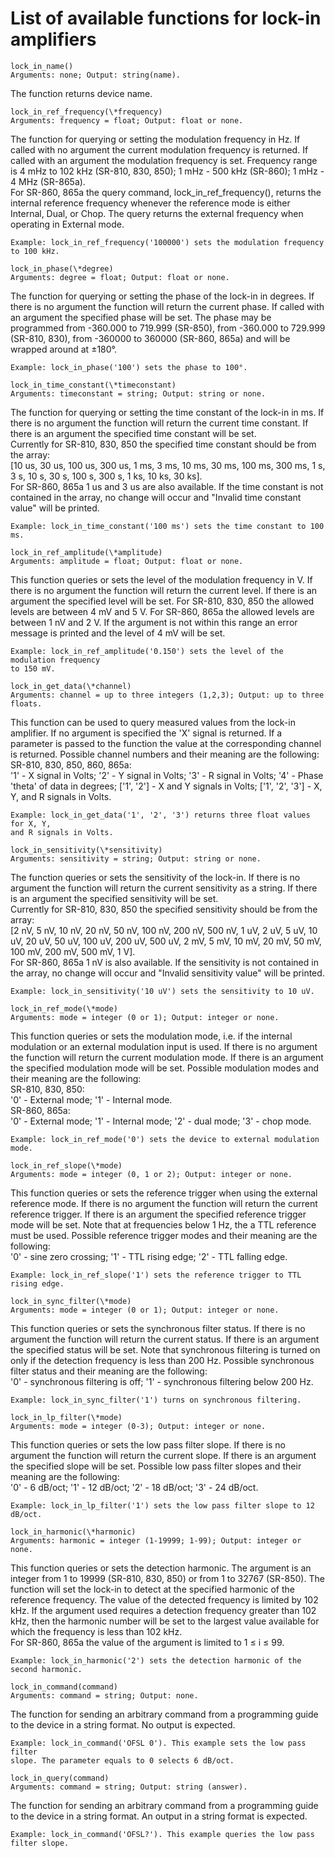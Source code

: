 # List of available functions for lock-in amplifiers
```python3
lock_in_name()
Arguments: none; Output: string(name).
```
The function returns device name.
```python3
lock_in_ref_frequency(\*frequency)
Arguments: frequency = float; Output: float or none.
```
The function for querying or setting the modulation frequency in Hz. If called with no argument the current modulation frequency is returned. If called with an argument the modulation frequency is set. Frequency range is 4 mHz to 102 kHz (SR-810, 830, 850); 1 mHz - 500 kHz (SR-860); 1 mHz - 4 MHz (SR-865a).<br/>
For SR-860, 865a the query command, lock_in_ref_frequency(), returns the internal reference frequency whenever the reference mode is either Internal, Dual, or Chop. The query returns the external frequency when operating in External mode.<br/>
```python3
Example: lock_in_ref_frequency('100000') sets the modulation frequency to 100 kHz.
```
```python3
lock_in_phase(\*degree)
Arguments: degree = float; Output: float or none.
```
The function for querying or setting the phase of the lock-in in degrees. If there is no argument the function will return the current phase. If called with an argument the specified phase will be set. The phase may be programmed from -360.000 to 719.999 (SR-850), from -360.000 to 729.999 (SR-810, 830), from -360000 to 360000 (SR-860, 865a) and will be wrapped around at ±180°.<br/>
```python3
Example: lock_in_phase('100') sets the phase to 100°.
```
```python3
lock_in_time_constant(\*timeconstant)
Arguments: timeconstant = string; Output: string or none.
```
The function for querying or setting the time constant of the lock-in in ms. If there is no argument the function will return the current time constant. If there is an argument the specified time constant will be set.<br/>
Currently for SR-810, 830, 850 the specified time constant should be from the array:<br/>
[10 us, 30 us, 100 us, 300 us, 1 ms, 3 ms, 10 ms, 30 ms, 100 ms, 300 ms, 1 s, 3 s, 10 s, 30 s, 100 s, 300 s, 1 ks, 10 ks, 30 ks].<br/>
For SR-860, 865a 1 us and 3 us are also available. If the time constant is not contained in the array, no change will occur and "Invalid time constant value" will be printed.<br/>
```python3
Example: lock_in_time_constant('100 ms') sets the time constant to 100 ms.
```
```python3
lock_in_ref_amplitude(\*amplitude)
Arguments: amplitude = float; Output: float or none.
```
This function queries or sets the level of the modulation frequency in V. If there is no argument the function will return the current level. If there is an argument the specified level will be set. For SR-810, 830, 850 the allowed levels are between 4 mV and 5 V. For SR-860, 865a the allowed levels are between 1 nV and 2 V. If the argument is not within this range an error message is printed and the level of 4 mV will be set. <br/>
```python3
Example: lock_in_ref_amplitude('0.150') sets the level of the modulation frequency
to 150 mV.
```
```python3
lock_in_get_data(\*channel)
Arguments: channel = up to three integers (1,2,3); Output: up to three floats.
```
This function can be used to query measured values from the lock-in amplifier.
If no argument is specified the 'X' signal is returned. If a parameter is passed to the function the value at the corresponding channel is returned. Possible channel numbers and their meaning are the following:<br/>
SR-810, 830, 850, 860, 865a:<br/>
'1' - X signal in Volts; '2' - Y signal in Volts; '3' - R signal in Volts; '4' - Phase 'theta' of data in degrees; ['1', '2'] - X and Y signals in Volts; ['1', '2', '3'] - X, Y, and R signals in Volts.<br/>
```python3
Example: lock_in_get_data('1', '2', '3') returns three float values for X, Y,
and R signals in Volts.
```
```python3
lock_in_sensitivity(\*sensitivity)
Arguments: sensitivity = string; Output: string or none.
```
The function queries or sets the sensitivity of the lock-in. If there is no argument the function will return the current sensitivity as a string. If there is an argument the specified sensitivity will be set.<br/>
Currently for SR-810, 830, 850 the specified sensitivity should be from the array:<br/>
[2 nV, 5 nV, 10 nV, 20 nV, 50 nV, 100 nV, 200 nV, 500 nV, 1 uV, 2 uV, 5 uV, 10 uV, 20 uV, 50 uV, 100 uV, 200 uV, 500 uV, 2 mV, 5 mV, 10 mV, 20 mV, 50 mV, 100 mV, 200 mV, 500 mV, 1 V].<br/>
For SR-860, 865a 1 nV is also available. If the sensitivity is not contained in the array, no change will occur and "Invalid sensitivity value" will be printed.<br/>
```python3
Example: lock_in_sensitivity('10 uV') sets the sensitivity to 10 uV.
```
```python3
lock_in_ref_mode(\*mode)
Arguments: mode = integer (0 or 1); Output: integer or none.
```
This function queries or sets the modulation mode, i.e. if the internal modulation or an external modulation input is used. If there is no argument the function will return the current modulation mode. If there is an argument the specified modulation mode will be set. Possible modulation modes and their meaning are the following:<br/>
SR-810, 830, 850:<br/>
'0' - External mode; '1' - Internal mode.<br/>
SR-860, 865a:<br/>
'0' - External mode; '1' - Internal mode; '2' - dual mode; '3' - chop mode.<br/>
```python3
Example: lock_in_ref_mode('0') sets the device to external modulation mode.
```
```python3
lock_in_ref_slope(\*mode)
Arguments: mode = integer (0, 1 or 2); Output: integer or none.
```
This function queries or sets the reference trigger when using the external reference mode. If there is no argument the function will return the current reference trigger. If there is an argument the specified reference trigger mode will be set. Note that at frequencies below 1 Hz, the a TTL reference must be used. Possible reference trigger modes and their meaning are the following:<br/>
'0' - sine zero crossing; '1' - TTL rising edge; '2' - TTL falling edge.<br/>
```python3
Example: lock_in_ref_slope('1') sets the reference trigger to TTL rising edge.
```
```python3
lock_in_sync_filter(\*mode)
Arguments: mode = integer (0 or 1); Output: integer or none.
```
This function queries or sets the synchronous filter status. If there is no argument the function will return the current status. If there is an argument the specified status will be set. Note that synchronous filtering is turned on only if the detection frequency is less than 200 Hz. Possible synchronous filter status and their meaning are the following:<br/>
'0' - synchronous filtering is off; '1' - synchronous filtering below 200 Hz.<br/>
```python3
Example: lock_in_sync_filter('1') turns on synchronous filtering.
```
```python3
lock_in_lp_filter(\*mode)
Arguments: mode = integer (0-3); Output: integer or none.
```
This function queries or sets the low pass filter slope. If there is no argument the function will return the current slope. If there is an argument the specified slope will be set. Possible low pass filter slopes and their meaning are the following:<br/>
'0' - 6 dB/oct; '1' - 12 dB/oct; '2' - 18 dB/oct; '3' - 24 dB/oct.<br/>
```python3
Example: lock_in_lp_filter('1') sets the low pass filter slope to 12 dB/oct.
```
```python3
lock_in_harmonic(\*harmonic)
Arguments: harmonic = integer (1-19999; 1-99); Output: integer or none.
```
This function queries or sets the detection harmonic. The argument is an integer from 1 to 19999 (SR-810, 830, 850) or from 1 to 32767 (SR-850). The function will set the lock-in to detect at the specified harmonic of the reference frequency. The value of the detected frequency is limited by 102 kHz. If the argument used requires a detection frequency greater than 102 kHz, then the harmonic number will be set to the largest value available for which the frequency is less than 102 kHz.<br/>
For SR-860, 865a the value of the argument is limited to 1 ≤ i ≤ 99.<br/>
```python3
Example: lock_in_harmonic('2') sets the detection harmonic of the second harmonic.
```
```python3
lock_in_command(command)
Arguments: command = string; Output: none.
```
The function for sending an arbitrary command from a programming guide to the device in a string format. No output is expected.<br/>
```python3
Example: lock_in_command('OFSL 0'). This example sets the low pass filter
slope. The parameter equals to 0 selects 6 dB/oct.
```
```python3
lock_in_query(command)
Arguments: command = string; Output: string (answer).
```
The function for sending an arbitrary command from a programming guide to the device in a string format. An output in a string format is expected.<br/>
```python3
Example: lock_in_command('OFSL?'). This example queries the low pass filter slope.
```
